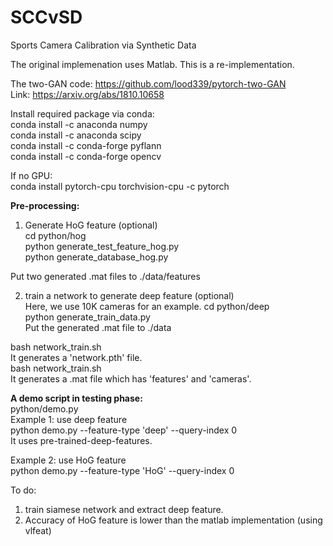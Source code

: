 # SCCvSD
Sports Camera Calibration via Synthetic Data

The original implemenation uses Matlab. This is a re-implementation.


The two-GAN code: https://github.com/lood339/pytorch-two-GAN  
Link: https://arxiv.org/abs/1810.10658  

Install required package via conda:  
conda install -c anaconda numpy  
conda install -c anaconda scipy  
conda install -c conda-forge pyflann  
conda install -c conda-forge opencv

If no GPU:  
conda install pytorch-cpu torchvision-cpu -c pytorch    


**Pre-processing:** 
1. Generate HoG feature (optional)  
cd python/hog  
python generate_test_feature_hog.py  
python generate_database_hog.py  

Put two generated .mat files to ./data/features

2. train a network to generate deep feature (optional)   
Here, we use 10K cameras for an example. 
cd python/deep  
python generate_train_data.py  
Put the generated .mat file to ./data

bash network_train.sh  
It generates a 'network.pth' file.  
bash network_train.sh  
It generates a .mat file which has 'features' and 'cameras'.  


**A demo script in testing phase:**  
python/demo.py  
Example 1: use deep feature  
python demo.py --feature-type 'deep' --query-index 0  
It uses pre-trained-deep-features.

Example 2: use HoG feature  
python demo.py --feature-type 'HoG' --query-index 0

To do:  
1. train siamese network and extract deep feature. 
2. Accuracy of HoG feature is lower than 
   the matlab implementation (using vlfeat) 

